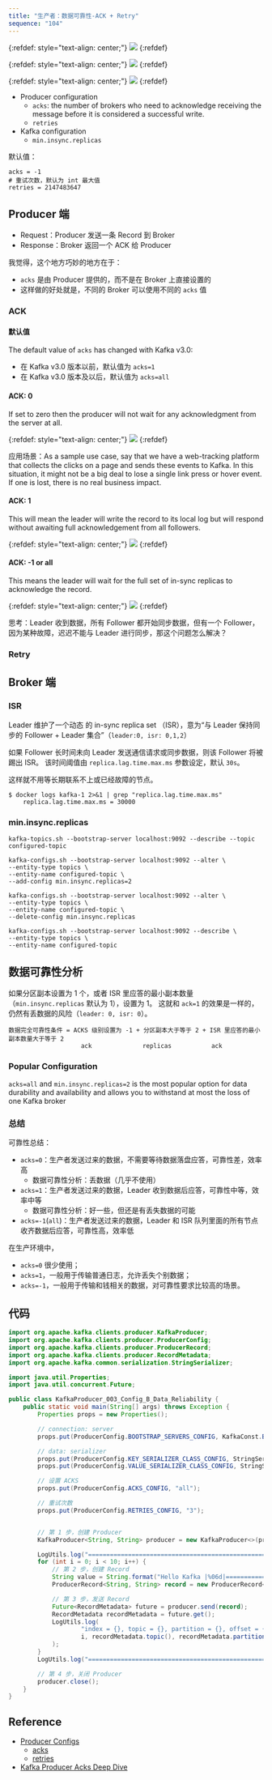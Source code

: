 ```yaml
---
title: "生产者：数据可靠性-ACK + Retry"
sequence: "104"
---
```


{:refdef: style="text-align: center;"}
![](/assets/images/kafka/producer/producer-ack-reliability.png)
{:refdef}

{:refdef: style="text-align: center;"}
![](/assets/images/kafka/producer/producer-ack-reliability-002.png)
{:refdef}

{:refdef: style="text-align: center;"}
![](/assets/images/kafka/producer/producer-ack-reliability-003.png)
{:refdef}

- Producer configuration
    - `acks`: the number of brokers who need to acknowledge receiving the message
      before it is considered a successful write.
    - `retries`
- Kafka configuration
    - `min.insync.replicas`

默认值：

```text
acks = -1
# 重试次数，默认为 int 最大值
retries = 2147483647
```

## Producer 端

- Request：Producer 发送一条 Record 到 Broker
- Response：Broker 返回一个 ACK 给 Producer

我觉得，这个地方巧妙的地方在于：

- `acks` 是由 Producer 提供的，而不是在 Broker 上直接设置的
- 这样做的好处就是，不同的 Broker 可以使用不同的 `acks` 值

### ACK

#### 默认值

The default value of `acks` has changed with Kafka v3.0:

- 在 Kafka v3.0 版本以前，默认值为 `acks=1`
- 在 Kafka v3.0 版本及以后，默认值为 `acks=all`

#### ACK: 0

If set to zero then the producer will not wait for any acknowledgment from the server at all.

{:refdef: style="text-align: center;"}
![](/assets/images/kafka/producer/producer-conf-ack-0.webp)
{:refdef}

应用场景：As a sample use case, say that we have a web-tracking platform that collects the clicks on a
page and sends these events to Kafka. In this situation, it might not be a big deal to lose
a single link press or hover event. If one is lost, there is no real business impact.

#### ACK: 1

This will mean the leader will write the record to its local log
but will respond without awaiting full acknowledgement from all followers.

{:refdef: style="text-align: center;"}
![](/assets/images/kafka/producer/producer-conf-ack-1.webp)
{:refdef}

#### ACK: -1 or all

This means the leader will wait for the full set of in-sync replicas to acknowledge the record.

{:refdef: style="text-align: center;"}
![](/assets/images/kafka/producer/producer-conf-ack-all.webp)
{:refdef}

思考：Leader 收到数据，所有 Follower 都开始同步数据，但有一个 Follower，因为某种故障，迟迟不能与 Leader 进行同步，那这个问题怎么解决？


### Retry

## Broker 端

### ISR

Leader 维护了一个动态 的 in-sync replica set （ISR），意为“与 Leader 保持同步的 Follower + Leader 集合”（`leader:0, isr: 0,1,2`）

如果 Follower 长时间未向 Leader 发送通信请求或同步数据，则该 Follower 将被踢出 ISR。
该时间阈值由 `replica.lag.time.max.ms` 参数设定，默认 `30s`。

这样就不用等长期联系不上或已经故障的节点。

```text
$ docker logs kafka-1 2>&1 | grep "replica.lag.time.max.ms"
	replica.lag.time.max.ms = 30000
```

### min.insync.replicas

```text
kafka-topics.sh --bootstrap-server localhost:9092 --describe --topic configured-topic
```

```text
kafka-configs.sh --bootstrap-server localhost:9092 --alter \
--entity-type topics \
--entity-name configured-topic \
--add-config min.insync.replicas=2
```

```text
kafka-configs.sh --bootstrap-server localhost:9092 --alter \
--entity-type topics \
--entity-name configured-topic \
--delete-config min.insync.replicas
```

```text
kafka-configs.sh --bootstrap-server localhost:9092 --describe \
--entity-type topics \
--entity-name configured-topic
```

## 数据可靠性分析

如果分区副本设置为 1 个，或者 ISR 里应答的最小副本数量（`min.insync.replicas` 默认为 1），设置为 1。
这就和 `ack=1` 的效果是一样的，仍然有丢数据的风险（`leader: 0, isr: 0`）。

```text
数据完全可靠性条件 = ACKS 级别设置为 -1 + 分区副本大于等于 2 + ISR 里应答的最小副本数量大于等于 2
                    ack              replicas           ack
```

### Popular Configuration

`acks=all` and `min.insync.replicas=2` is the most popular option for data durability and availability
and allows you to withstand at most the loss of one Kafka broker

### 总结

可靠性总结：

- `acks=0`：生产者发送过来的数据，不需要等待数据落盘应答，可靠性差，效率高
    - 数据可靠性分析：丢数据（几乎不使用）
- `acks=1`：生产者发送过来的数据，Leader 收到数据后应答，可靠性中等，效率中等
    - 数据可靠性分析：好一些，但还是有丢失数据的可能
- `acks=-1`(`all`)：生产者发送过来的数据，Leader 和 ISR 队列里面的所有节点收齐数据后应答，可靠性高，效率低

在生产环境中，

- `acks=0` 很少使用；
- `acks=1`，一般用于传输普通日志，允许丢失个别数据；
- `acks=-1`，一般用于传输和钱相关的数据，对可靠性要求比较高的场景。

## 代码

```java
import org.apache.kafka.clients.producer.KafkaProducer;
import org.apache.kafka.clients.producer.ProducerConfig;
import org.apache.kafka.clients.producer.ProducerRecord;
import org.apache.kafka.clients.producer.RecordMetadata;
import org.apache.kafka.common.serialization.StringSerializer;

import java.util.Properties;
import java.util.concurrent.Future;

public class KafkaProducer_003_Config_B_Data_Reliability {
    public static void main(String[] args) throws Exception {
        Properties props = new Properties();

        // connection: server
        props.put(ProducerConfig.BOOTSTRAP_SERVERS_CONFIG, KafkaConst.BOOTSTRAP_SERVER_URL);

        // data: serializer
        props.put(ProducerConfig.KEY_SERIALIZER_CLASS_CONFIG, StringSerializer.class.getName());
        props.put(ProducerConfig.VALUE_SERIALIZER_CLASS_CONFIG, StringSerializer.class.getName());

        // 设置 ACKS
        props.put(ProducerConfig.ACKS_CONFIG, "all");

        // 重试次数
        props.put(ProducerConfig.RETRIES_CONFIG, "3");


        // 第 1 步，创建 Producer
        KafkaProducer<String, String> producer = new KafkaProducer<>(props);

        LogUtils.log("=================================================================================");
        for (int i = 0; i < 10; i++) {
            // 第 2 步，创建 Record
            String value = String.format("Hello Kafka |%06d|==============================", i);
            ProducerRecord<String, String> record = new ProducerRecord<>(KafkaConst.TOPIC_NAME, value);

            // 第 3 步，发送 Record
            Future<RecordMetadata> future = producer.send(record);
            RecordMetadata recordMetadata = future.get();
            LogUtils.log(
                    "index = {}, topic = {}, partition = {}, offset = {}, value = {}",
                    i, recordMetadata.topic(), recordMetadata.partition(), recordMetadata.offset(), value
            );
        }
        LogUtils.log("=================================================================================");

        // 第 4 步，关闭 Producer
        producer.close();
    }
}
```

## Reference

- [Producer Configs](https://kafka.apache.org/documentation/#producerconfigs)
    - [acks](https://kafka.apache.org/documentation/#producerconfigs_acks)
    - [retries](https://kafka.apache.org/documentation/#producerconfigs_retries)
- [Kafka Producer Acks Deep Dive](https://www.conduktor.io/kafka/kafka-producer-acks-deep-dive/)
